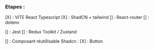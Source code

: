 ### Etapes :

[X] : VITE React Typescript
[X] : ShadCN + tailwind
[] : React-router
[] : dotenv

[] : Jest
[] : Redux Toolkit / Zustand

[] : Composant réutillisable Shadcn :
    [X] : Button